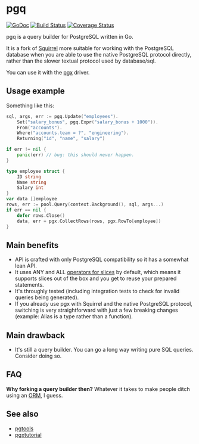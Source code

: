 # pgq
[![GoDoc](https://godoc.org/github.com/henvic/pgq?status.svg)](https://godoc.org/github.com/henvic/pgq) [![Build Status](https://github.com/henvic/pgq/workflows/Tests/badge.svg)](https://github.com/henvic/pgq/actions?query=workflow%3ATests) [![Coverage Status](https://coveralls.io/repos/henvic/pgq/badge.svg)](https://coveralls.io/r/henvic/pgq)

pgq is a query builder for PostgreSQL written in Go.

It is a fork of [Squirrel](https://github.com/Masterminds/squirrel) more suitable for working with the PostgreSQL database when you are able to use the native PostgreSQL protocol directly, rather than the slower textual protocol used by database/sql.

You can use it with the [pgx](https://github.com/jackc/pgx) driver.

## Usage example

Something like this:

```go
sql, args, err := pgq.Update("employees").
	Set("salary_bonus", pgq.Expr("salary_bonus + 1000")).
	From("accounts").
	Where("accounts.team = ?", "engineering").
	Returning("id", "name", "salary")

if err != nil {
	panic(err) // bug: this should never happen.
}

type employee struct {
	ID string
	Name string
	Salary int
}
var data []employee
rows, err := pool.Query(context.Background(), sql, args...)
if err == nil {
	defer rows.Close()
	data, err = pgx.CollectRows(rows, pgx.RowTo[employee])
}
```

## Main benefits

* API is crafted with only PostgreSQL compatibility so it has a somewhat lean API.
* It uses ANY and ALL [operators for slices](https://www.postgresql.org/docs/current/functions-comparisons.html) by default, which means it supports slices out of the box and you get to reuse your prepared statements.
* It's throughly tested (including integration tests to check for invalid queries being generated).
* If you already use pgx with Squirrel and the native PostgreSQL protocol, switching is very straightforward with just a few breaking changes (example: Alias is a type rather than a function).

## Main drawback

* It's still a query builder. You can go a long way writing pure SQL queries. Consider doing so.

## FAQ

**Why forking a query builder then?** Whatever it takes to make people ditch using an [ORM](https://alanilling.com/exiting-the-vietnam-of-programming-our-journey-in-dropping-the-orm-in-golang-3ce7dff24a0f), I guess.

## See also
* [pgtools](https://github.com/henvic/pgtools/)
* [pgxtutorial](https://github.com/henvic/pgxtutorial)
